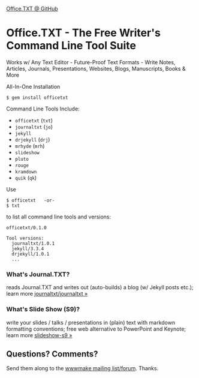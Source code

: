[Office.TXT @ GitHub]()

# Office.TXT - The Free Writer's Command Line Tool Suite

Works w/ Any Text Editor - Future-Proof Text Formats - Write Notes, Articles, Journals, Presentations, Websites, Blogs, Manuscripts, Books & More


All-In-One Installation

```
$ gem install officetxt
```

Command Line Tools Include:

- `officetxt` (`txt`)
- `journaltxt` (`jo`)
- `jekyll`
- `drjekyll` (`drj`)
- `mrhyde` (`mrh`)
- `slideshow`
- `pluto`
- `rouge`   
- `kramdown`
- `quik` (`qk`)


Use

``` text
$ officetxt   -or-
$ txt
```

to list all command line tools and versions:

``` text
officetxt/0.1.0

Tool versions:
  journaltxt/1.0.1
  jekyll/3.3.4
  drjekyll/1.0.1
  ...
```

### What's Journal.TXT?

reads Journal.TXT and writes out (auto-builds) a blog (w/ Jekyll posts etc.);
learn more [journaltxt/journaltxt »](https://github.com/journaltxt/journaltxt)


### What's Slide Show (S9)?

write your slides / talks / presentations in (plain) text with markdown formatting conventions;
free web alternative to PowerPoint and Keynote; learn more [slideshow-s9 »](http://slideshow-s9.github.io)



## Questions? Comments?

Send them along to the [wwwmake mailing list/forum](http://groups.google.com/group/wwwmake). Thanks.
